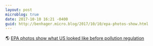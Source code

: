 ```yaml
---
layout: post
microblog: true
date: 2017-10-10 16:21 -0400
guid: http://benhager.micro.blog/2017/10/10/epa-photos-show.html
---
```

🌎 [EPA photos show what US looked like before pollution regulation](http://www.businessinsider.com/photos-america-before-epa-documerica-2017-10/#many-of-these-photos-simply-show-life-in-america-at-the-time-but-a-number-also-document-concerning-environmental-issues-1)
